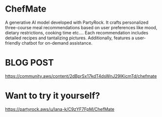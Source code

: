 # ChefMate

A generative AI model developed with PartyRock. It crafts personalized three-course meal recommendations based on user preferences like mood, dietary restrictions, cooking time etc.... Each recommendation includes detailed recipes and tantalizing pictures. Additionally, features a user-friendly chatbot for on-demand assistance.

# BLOG POST
https://community.aws/content/2dBprSx17kdT4dsWnJ29IKicmTd/chefmate

# Want to try it yourself?
https://partyrock.aws/u/lana-k/C9zYF7FpM/ChefMate
